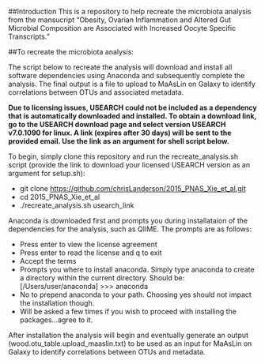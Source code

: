 ##Introduction
This is a repository to help recreate the microbiota analysis from the mansucript “Obesity, Ovarian Inflammation and Altered Gut Microbial Composition are Associated with Increased Oocyte Specific Transcripts.”  

##To recreate the microbiota analysis:

The script below to recreate the analysis will download and install all software dependencies using Anaconda and subsequently complete the analysis. The final output is a file to upload to MaAsLin on Galaxy to identify correlations between OTUs and associated metadata.

**Due to licensing issues, USEARCH could not be included as a dependency that is automatically downloaded and installed. To obtain a download link, go to the USEARCH download page and select version USEARCH v7.0.1090 for linux. A link (expires after 30 days) will be sent to the provided email. Use the link as an argument for shell script below.**

To begin, simply clone this repository and run the recreate_analysis.sh script (provide the link to download your licensed USEARCH version as an argument for setup.sh):

* git clone https://github.com/chrisLanderson/2015_PNAS_Xie_et_al.git
* cd 2015_PNAS_Xie_et_al
* ./recreate_analysis.sh usearch_link

Anaconda is downloaded first and prompts you during installataion of the dependencies for the analysis, such as QIIME. The prompts are as follows:

* Press enter to view the license agreement
* Press enter to read the license and q to exit
* Accept the terms
* Prompts you where to install anaconda. Simply type anaconda to create a directory within the current directory. Should be: [/Users/user/anaconda] >>> anaconda
* No to prepend anaconda to your path. Choosing yes should not impact the installation though.
* Will be asked a few times if you wish to proceed with installing the packages…agree to it.


After installation the analysis will begin and eventually generate an output (wood.otu_table.upload_maaslin.txt) to be used as an input for MaAsLin on Galaxy to identify correlations between OTUs and metadata.
